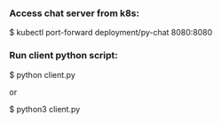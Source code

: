 ### Access chat server from k8s:
$ kubectl port-forward deployment/py-chat 8080:8080

### Run client python script:
$ python client.py

or

$ python3 client.py